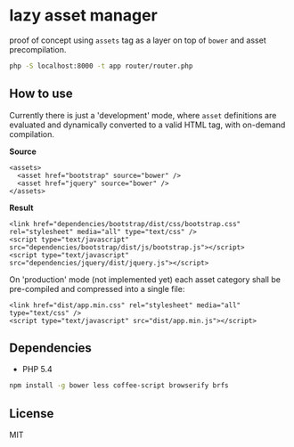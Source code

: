 lazy asset manager
===

proof of concept using `assets` tag as a layer on top of `bower` and asset
precompilation.

```bash
php -S localhost:8000 -t app router/router.php
```

How to use
---

Currently there is just a 'development' mode, where `asset` definitions are
evaluated and dynamically converted to a valid HTML tag, with on-demand
compilation.

**Source**

    <assets>
      <asset href="bootstrap" source="bower" />
      <asset href="jquery" source="bower" />
    </assets>

**Result**

    <link href="dependencies/bootstrap/dist/css/bootstrap.css" rel="stylesheet" media="all" type="text/css" />
    <script type="text/javascript" src="dependencies/bootstrap/dist/js/bootstrap.js"></script>
    <script type="text/javascript" src="dependencies/jquery/dist/jquery.js"></script>

On 'production' mode (not implemented yet) each asset category shall be
pre-compiled and compressed into a single file:

    <link href="dist/app.min.css" rel="stylesheet" media="all" type="text/css" />
    <script type="text/javascript" src="dist/app.min.js"></script>

Dependencies
---

- PHP 5.4

```bash
npm install -g bower less coffee-script browserify brfs
```

License
---

MIT
